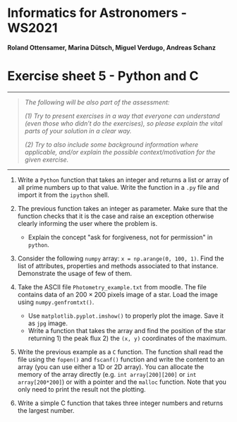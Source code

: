 # Informatics for Astronomers - WS2021

**Roland Ottensamer, Marina Dütsch, Miguel Verdugo, Andreas Schanz**

# Exercise sheet 5 - Python and C

---

>  _The following will be also part of the assessment:_
>
>  _(1) Try to present exercises in a way that everyone can understand (even those who didn’t do the exercises), so please explain the vital parts of
> your solution in a clear way._
>
>  _(2) Try to also include some background information where applicable, and/or
> explain the possible context/motivation for the given exercise._

---

1. Write a ``Python`` function that takes an integer and returns a list or array of all prime numbers
   up to that value. Write the function in a `.py` file and import it from the `ipython` shell.

2. The previous function takes an integer as parameter. Make sure that the function checks
   that it is the case and raise an exception otherwise clearly informing the user where the problem is.

    * Explain the concept "ask for forgiveness, not for permission" in `python`.   

3. Consider the following `numpy` array: ``x = np.arange(0, 100, 1)``.
   Find the list of attributes, properties and methods associated to that instance.
   Demonstrate the usage of few of them.

4. Take the ASCII file ``Photometry_example.txt`` from moodle. The file contains data of an $200\times 200$ pixels image of a star. Load the image using ``numpy.genfromtxt()``.

    - Use ``matplotlib.pyplot.imshow()`` to properly plot the image. Save it as `jpg` image.
    - Write a function that takes the array and find the position of the star returning 1) the peak flux 2) the
      `(x, y)` coordinates of the maximum.

5. Write the previous example as a `C` function. The function shall read the file using the ``fopen()`` and ``fscanf()`` function and write the content to an array (you can use either a 1D or 2D array). You can allocate the memory of the array directly (e.g. ``int array[200][200]`` or ``int array[200*200]``) or with a pointer and the `malloc` function. Note that you only need to print the result not the plotting.

6. Write a simple C function that takes three integer numbers and returns the largest number.

